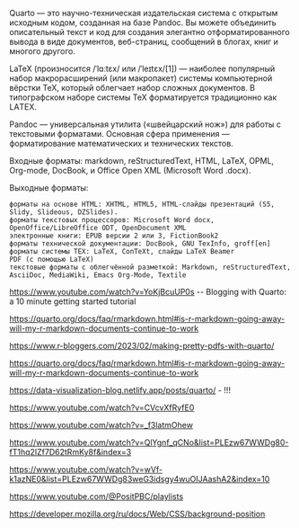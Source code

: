 Quarto — это научно-техническая издательская система с открытым исходным кодом, созданная на базе Pandoc. Вы можете объединить описательный текст и код для создания элегантно отформатированного вывода в виде документов, веб-страниц, сообщений в блогах, книг и многого другого.

LaTeX (произносится /ˈlɑːtɛx/ или /ˈleɪtɛx/[1]) — наиболее популярный набор макрорасширений (или макропакет) системы компьютерной вёрстки TeX, который облегчает набор сложных документов. В типографском наборе системы TeX форматируется традиционно как LAΤΕΧ.

Pandoc — универсальная утилита («швейцарский нож») для работы с текстовыми форматами. Основная сфера применения — форматирование математических и технических текстов.

Входные форматы: markdown, reStructuredText, HTML, LaTeX, OPML, Org-mode, DocBook, и Office Open XML (Microsoft Word .docx).

Выходные форматы:

    форматы на основе HTML: XHTML, HTML5, HTML-слайды презентаций (S5, Slidy, Slideous, DZSlides).
    форматы текстовых процессоров: Microsoft Word docx, OpenOffice/LibreOffice ODT, OpenDocument XML
    электронные книги: EPUB версии 2 или 3, FictionBook2
    форматы технической документации: DocBook, GNU TexInfo, groff[en]
    форматы системы ΤΕΧ: LaTeX, ConTeXt, слайды LaTeX Beamer
    PDF (с помощью LaTeX)
    текстовые форматы с облегчённой разметкой: Markdown, reStructuredText, AsciiDoc, MediaWiki, Emacs Org-Mode, Textile

https://www.youtube.com/watch?v=YoKjBcuUP0s --  Blogging with Quarto: a 10 minute getting started tutorial

https://quarto.org/docs/faq/rmarkdown.html#is-r-markdown-going-away-will-my-r-markdown-documents-continue-to-work

https://www.r-bloggers.com/2023/02/making-pretty-pdfs-with-quarto/

https://quarto.org/docs/faq/rmarkdown.html#is-r-markdown-going-away-will-my-r-markdown-documents-continue-to-work

https://data-visualization-blog.netlify.app/posts/quarto/  -  !!!

https://www.youtube.com/watch?v=CVcvXfRyfE0

https://www.youtube.com/watch?v=_f3latmOhew

https://www.youtube.com/watch?v=QlYgnf_qCNo&list=PLEzw67WWDg80-fT1hq2IZf7D62tRmKy8f&index=3

https://www.youtube.com/watch?v=wVf-k1azNE0&list=PLEzw67WWDg83weG3idsgy4wuOIJAashA2&index=10

https://www.youtube.com/@PositPBC/playlists

https://developer.mozilla.org/ru/docs/Web/CSS/background-position




